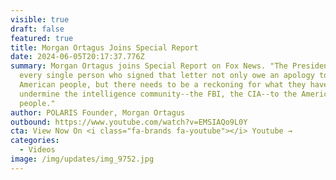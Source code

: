 ```yaml
---
visible: true
draft: false
featured: true
title: Morgan Ortagus Joins Special Report
date: 2024-06-05T20:17:37.776Z
summary: Morgan Ortagus joins Special Report on Fox News. "The President and
  every single person who signed that letter not only owe an apology to the
  American people, but there needs to be a reckoning for what they have done to
  undermine the intelligence community--the FBI, the CIA--to the American
  people."
author: POLARIS Founder, Morgan Ortagus
outbound: https://www.youtube.com/watch?v=EMSIAQo9L0Y
cta: View Now On <i class="fa-brands fa-youtube"></i> Youtube →
categories:
  - Videos
image: /img/updates/img_9752.jpg
---
```

